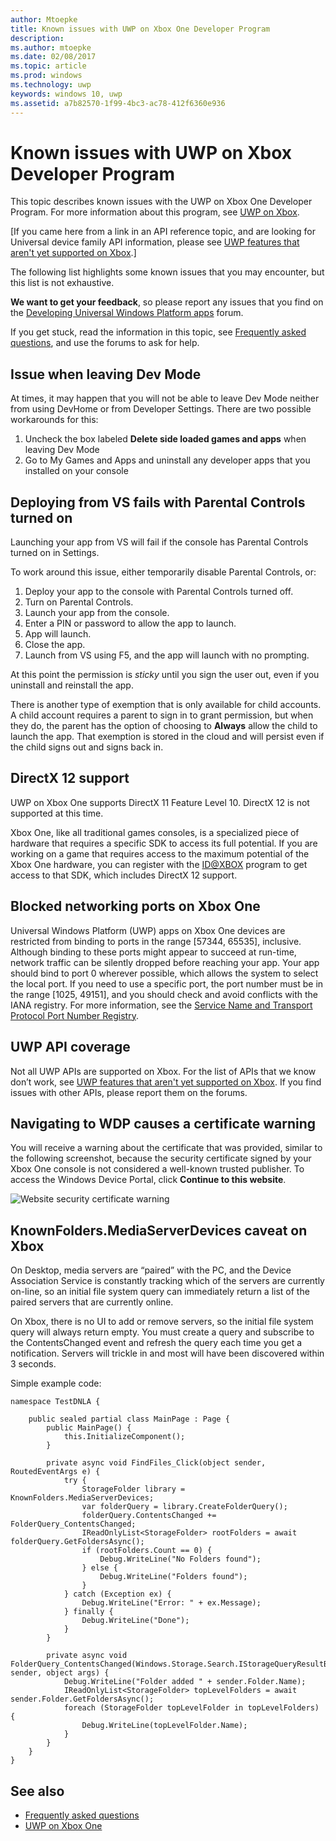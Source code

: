 ---author: Mtoepke
title: Known issues with UWP on Xbox One Developer Program
description: 
ms.author: mtoepke
ms.date: 02/08/2017
ms.topic: article
ms.prod: windows
ms.technology: uwp
keywords: windows 10, uwp
ms.assetid: a7b82570-1f99-4bc3-ac78-412f6360e936
---# Known issues with UWP on Xbox Developer ProgramThis topic describes known issues with the UWP on Xbox One Developer Program. For more information about this program, see [UWP on Xbox](index.md). \[If you came here from a link in an API reference topic, and are looking for Universal device family API information, please see [UWP features that aren't yet supported on Xbox](http://go.microsoft.com/fwlink/?LinkID=760755).\]The following list highlights some known issues that you may encounter, but this list is not exhaustive. **We want to get your feedback**, so please report any issues that you find on the [Developing Universal Windows Platform apps](https://social.msdn.microsoft.com/forums/windowsapps/home?forum=wpdevelop) forum. If you get stuck, read the information in this topic, see [Frequently asked questions](frequently-asked-questions.md), and use the forums to ask for help.<!--## Developing games-->## Issue when leaving Dev ModeAt times, it may happen that you will not be able to leave Dev Mode neither from using DevHome or from Developer Settings.There are two possible workarounds for this: 1. Uncheck the box labeled **Delete side loaded games and apps** when leaving Dev Mode2. Go to My Games and Apps and uninstall any developer apps that you installed on your console <!--## Memory limits for background apps are partially enforced The maximum memory footprint for apps running in the background is 128 megabytes. In the current version of UWP on Xbox One, your app will be suspended if it is above this limit when it is moved to the background. This limit is not currently enforced if your app exceeds the limit while it is already running in the background—this means that if your app exceeds 128 MB while running in the background, it will still be able to allocate memory. There is currently no workaround for this issue. Apps should govern their memory usage accordingly and continue to stay under the 128 MB limit while running in the background.--> ## Deploying from VS fails with Parental Controls turned onLaunching your app from VS will fail if the console has Parental Controls turned on in Settings.To work around this issue, either temporarily disable Parental Controls, or:1. Deploy your app to the console with Parental Controls turned off.2. Turn on Parental Controls.3. Launch your app from the console.4. Enter a PIN or password to allow the app to launch.5. App will launch.6. Close the app.7. Launch from VS using F5, and the app will launch with no prompting.At this point the permission is _sticky_ until you sign the user out, even if you uninstall and reinstall the app. There is another type of exemption that is only available for child accounts. A child account requires a parent to sign in to grant permission, but when they do, the parent has the option of choosing to **Always** allow the child to launch the app. That exemption is stored in the cloud and will persist even if the child signs out and signs back in.   <!--### x86 vs. x64By the time we release later this year, we will have great support for both x86 and x64, and we do support x86 in this preview. However, x64 has had much more testing to date (the Xbox shell and all of the apps running on the console today are x64), and so we recommend using x64 for your projects. This is particularly true for games.If you decide to use x86, please report any issues you see on the forum.Also see [Switching build flavors can cause deployment failures](known-issues.md#switching-build-flavors-can-cause-deployment-failures) later on this page.--><!--### Game enginesWe have tested some popular game engines, but not all of them, and our test coverage for this preview has not been comprehensive. Your mileage may vary. The following game engines have been confirmed to work:* [Construct 2](https://www.scirra.com/)There are likely others that are working too. We would love to get your feedback on what you find. Please use the forum to report any issues you see.-->## DirectX 12 supportUWP on Xbox One supports DirectX 11 Feature Level 10. DirectX 12 is not supported at this time. Xbox One, like all traditional games consoles, is a specialized piece of hardware that requires a specific SDK to access its full potential. If you are working on a game that requires access to the maximum potential of the Xbox One hardware, you can register with the [ID@XBOX](http://www.xbox.com/Developers/id) program to get access to that SDK, which includes DirectX 12 support.<!-- ### Xbox One Developer Preview disables game streaming to Windows 10Activating the Xbox One Developer Preview on your console will prevent you from streaming games from your Xbox One to the Xbox app on Windows 10, even if your console is set to retail mode. To restore the game streaming feature, you must leave the developer preview. --><!--## System resources for UWP apps and games on Xbox OneUWP apps and games running on Xbox One share resources with the system and other apps, and so the system governs the resources that are available to any one game or app. If you are running into memory or performance issues, this may be why. For more details, see [System resources for UWP apps and games on Xbox One](system-resource-allocation.md).--><!--## Networking using traditional socketsIn this developer preview, inbound and outbound network access from the console that uses traditional TCP/UDP sockets (WinSock, Windows.Networking.Sockets) is not available. Developers can still use HTTP and WebSockets.--> ## Blocked networking ports on Xbox OneUniversal Windows Platform (UWP) apps on Xbox One devices are restricted from binding to ports in the range [57344, 65535], inclusive. Although binding to these ports might appear to succeed at run-time, network traffic can be silently dropped before reaching your app. Your app should bind to port 0 wherever possible, which allows the system to select the local port. If you need to use a specific port, the port number must be in the range [1025, 49151], and you should check and avoid conflicts with the IANA registry. For more information, see the [Service Name and Transport Protocol Port Number Registry](http://www.iana.org/assignments/service-names-port-numbers/service-names-port-numbers.xhtml).## UWP API coverageNot all UWP APIs are supported on Xbox. For the list of APIs that we know don’t work, see [UWP features that aren't yet supported on Xbox](http://go.microsoft.com/fwlink/p/?LinkId=760755). If you find issues with other APIs, please report them on the forums. <!--## XAML controls do not look like or behave like the controls in the Xbox One shellIn this developer preview, the XAML controls are not in their final form. In particular:* Gamepad X-Y navigation does not work reliably for all controls.* Controls do not look like controls in the Xbox shell. This includes the control focus rectangle.* Navigating between controls does not automatically make “navigation sounds.”These issues will be addressed in a future developer preview.--><!--## Visual Studio and deployment issues### Switching build flavors can cause deployment failuresSwitching between Debug and Release builds, or between x86 and x64, or between Managed and .Net Native builds, can cause deployment failures. The simplest way to avoid these issues for this preview is to stick to Debug and one architecture. If you do hit this issue, uninstalling your app in the Collections app on your Xbox One will typically resolve it.> ****&nbsp;&nbsp;Uninstalling your app from Windows Device Portal (WDP) will not resolve the issue.If your issues persist, uninstall your app or game in the Collections app, leave Developer Mode, restart to Retail Mode and then switch back to Developer Mode.You may also need to restart Visual Studio and clean your solution.For more information, see the “Fixing deployment failures” section in [Frequently asked questions](frequently-asked-questions.md).### Uninstalling an app while you are debugging it in Visual Studio will cause it to fail silentlyAttempting to uninstall an app that is running under the debugger via the WDP “Installed Apps” tool will cause it to silently fail. The workaround is to stop debugging the app in Visual Studio before attempting to remove it via WDP.### Visual Studio/Xbox PIN pairing failuresIt is possible to get into a state where the PIN pairing between Visual Studio and your Xbox One gets out of sync. If PIN pairing fails, use the “Remove all pairings” button in Dev Home, restart Xbox One, restart your development PC, and then try again.--> <!--## Windows Device Portal (WDP) preview--><!--### Starting WDP from Dev Home crashes Dev HomeWhen you start WDP in Dev Home, it will cause Dev Home to crash after you have entered your user name and password and selected **Save**. The credentials are saved but WDP is not started. You can start WDP by restarting Xbox One.--> <!--### Disabling WDP in Dev Home does not workIf you disable WDP in Dev Home, it will be turned off. However, when you restart your Xbox One, WDP will be started again. You can work around this issue by using **Reset and keep my games & apps** to delete any stored state on your Xbox One. Go to Settings > System > Console info & updates > Reset console, and then select the **Reset and keep my games & apps** button.> **Caution**&nbsp;&nbsp;Doing this will delete all saved settings on your Xbox One including wireless settings, user accounts and any game progress that has not been saved to cloud storage.> **Caution**&nbsp;&nbsp;DO NOT select the **Reset and remove everything** button.This will delete all of your games, apps, settings and content, deactivate Developer Mode, and remove you console from the Developer Preview group.### The columns in the “Running Apps” table do not update predictably. Sometimes this is resolved by sorting a column on the table.-->## Navigating to WDP causes a certificate warningYou will receive a warning about the certificate that was provided, similar to the following screenshot, because the security certificate signed by your Xbox One console is not considered a well-known trusted publisher. To access the Windows Device Portal, click **Continue to this website**.![Website security certificate warning](images/security_cert_warning.jpg)<!--## Dev HomeOccasionally, selecting the “Manage Windows Device Portal” option in Dev Home will cause Dev Home to silently exit to the Home screen. This is caused by a failure in the WDP infrastructure on the console and can be resolved by restarting the console.-->## KnownFolders.MediaServerDevices caveat on XboxOn Desktop, media servers are “paired” with the PC, and the Device Association Service is constantly tracking which of the servers are currently on-line, so an initial file system query can immediately return a list of the paired servers that are currently online.On Xbox, there is no UI to add or remove servers, so the initial file system query will always return empty. You must create a query and subscribe to the ContentsChanged event and refresh the query each time you get a notification. Servers will trickle in and most will have been discovered within 3 seconds.Simple example code:```namespace TestDNLA {    public sealed partial class MainPage : Page {        public MainPage() {            this.InitializeComponent();        }        private async void FindFiles_Click(object sender, RoutedEventArgs e) {            try {                StorageFolder library = KnownFolders.MediaServerDevices;                var folderQuery = library.CreateFolderQuery();                folderQuery.ContentsChanged += FolderQuery_ContentsChanged;                IReadOnlyList<StorageFolder> rootFolders = await folderQuery.GetFoldersAsync();                if (rootFolders.Count == 0) {                    Debug.WriteLine("No Folders found");                } else {                    Debug.WriteLine("Folders found");                }            } catch (Exception ex) {                Debug.WriteLine("Error: " + ex.Message);            } finally {                Debug.WriteLine("Done");            }        }        private async void FolderQuery_ContentsChanged(Windows.Storage.Search.IStorageQueryResultBase sender, object args) {            Debug.WriteLine("Folder added " + sender.Folder.Name);            IReadOnlyList<StorageFolder> topLevelFolders = await sender.Folder.GetFoldersAsync();            foreach (StorageFolder topLevelFolder in topLevelFolders) {                Debug.WriteLine(topLevelFolder.Name);            }        }    }}```## See also- [Frequently asked questions](frequently-asked-questions.md)- [UWP on Xbox One](index.md)